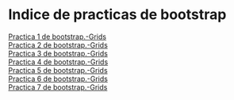 # Indice de practicas de bootstrap
<a href="https://SebShimizu.github.io/Practica1.html">Practica 1 de bootstrap.-Grids</a><br>
<a href="https://SebShimizu.github.io/Practica02.html">Practica 2 de bootstrap.-Grids</a><br>
<a href="https://SebShimizu.github.io/practica1bootstrap.html">Practica 3 de bootstrap.-Grids</a><br>
<a href="https://SebShimizu.github.io/Practica0004.html">Practica 4 de bootstrap.-Grids</a><br>
<a href="https://SebShimizu.github.io?practica5.html">Practica 5 de bootstrap.-Grids</a><br>
<a href="https://SebShimizu.github.io/Practica6.html">Practica 6 de bootstrap.-Grids</a><br>
<a href="https://SebShimizu.github.io/Practica7.html">Practica 7 de bootstrap.-Grids</a><br>
